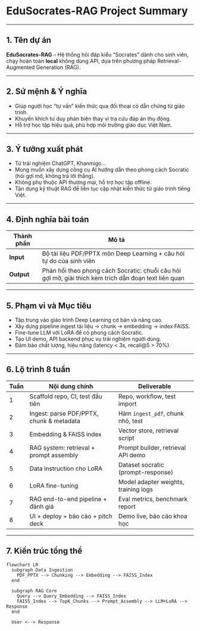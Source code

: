 # EduSocrates-RAG Project Summary

---

## 1. Tên dự án

**EduSocrates-RAG** – Hệ thống hỏi đáp kiểu “Socrates” dành cho sinh viên, chạy hoàn toàn **local** không dùng API, dựa trên phương pháp Retrieval-Augmented Generation (RAG).

---

## 2. Sứ mệnh & Ý nghĩa

- Giúp người học “tự vấn” kiến thức qua đối thoại có dẫn chứng từ giáo trình.  
- Khuyến khích tư duy phản biện thay vì tra cứu đáp án thụ	 động.  
- Hỗ trợ học tập hiệu quả, phù hợp môi trường giáo dục Việt Nam.  

---

## 3. Ý tưởng xuất phát

- Từ trải nghiệm ChatGPT, Khanmigo…  
- Mong muốn xây dựng công cụ AI hướng dẫn theo phong cách Socratic (hỏi gợi mở, không trả lời thẳng).  
- Không phụ thuộc API thương mại, hỗ trợ học tập offline.  
- Tận dụng kỹ thuật RAG để liên tục cập nhật kiến thức từ giáo trình tiếng Việt.

---

## 4. Định nghĩa bài toán

| Thành phần | Mô tả |
|------------|--------|
| **Input** | Bộ tài liệu PDF/PPTX môn Deep Learning + câu hỏi tự do của sinh viên |
| **Output** | Phản hồi theo phong cách Socratic: chuỗi câu hỏi gợi mở, giải thích kèm trích dẫn đoạn text liên quan |

---

## 5. Phạm vi và Mục tiêu

- Tập trung vào giáo trình Deep Learning cơ bản và nâng cao.  
- Xây dựng pipeline ingest tài liệu → chunk → embedding → index FAISS.  
- Fine-tune LLM với LoRA để có phong cách Socratic.  
- Tạo UI demo, API backend phục vụ trải nghiệm người dùng.  
- Đảm bảo chất lượng, hiệu năng (latency < 3s, recall@5 > 70%).

---

## 6. Lộ trình 8 tuần

| Tuần | Nội dung chính                                   | Deliverable                           |
|-------|------------------------------------------------|-------------------------------------|
| 1     | Scaffold repo, CI, test đầu tiên                | Repo, workflow, test import         |
| 2     | Ingest: parse PDF/PPTX, chunk & metadata        | Hàm `ingest_pdf`, chunk nhỏ, test   |
| 3     | Embedding & FAISS index                          | Vector store, retrieval script       |
| 4     | RAG system: retrieval + prompt assembly         | Prompt builder, retrieval API demo   |
| 5     | Data instruction cho LoRA                         | Dataset socratic (prompt-response)  |
| 6     | LoRA fine-tuning                                 | Model adapter weights, training logs |
| 7     | RAG end-to-end pipeline + đánh giá               | Eval metrics, benchmark report       |
| 8     | UI + deploy + báo cáo + pitch deck                | Demo live, báo cáo khoa học          |

---

## 7. Kiến trúc tổng thể

```mermaid
flowchart LR
  subgraph Data Ingestion
    PDF_PPTX --> Chunking --> Embedding --> FAISS_Index
  end

  subgraph RAG Core
    Query --> Query_Embedding --> FAISS_Index
    FAISS_Index --> TopK_Chunks --> Prompt_Assembly --> LLM+LoRA --> Response
  end

  User <--> Response

